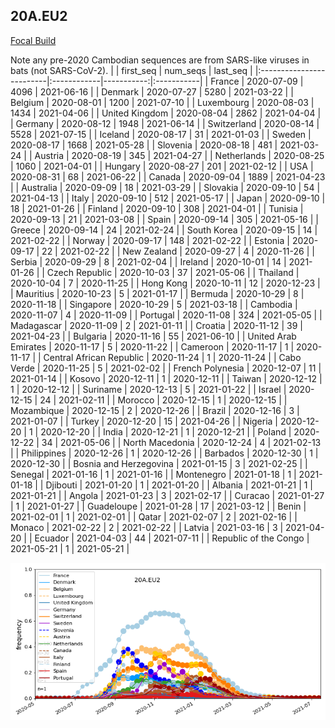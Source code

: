 

## 20A.EU2
[Focal Build](https://nextstrain.org/groups/neherlab/ncov/20A.EU2?f_region=Europe)

Note any pre-2020 Cambodian sequences are from SARS-like viruses in bats (not SARS-CoV-2).
|                          | first_seq   |   num_seqs | last_seq   |
|:-------------------------|:------------|-----------:|:-----------|
| France                   | 2020-07-09  |       4096 | 2021-06-16 |
| Denmark                  | 2020-07-27  |       5280 | 2021-03-22 |
| Belgium                  | 2020-08-01  |       1200 | 2021-07-10 |
| Luxembourg               | 2020-08-03  |       1434 | 2021-04-06 |
| United Kingdom           | 2020-08-04  |       2862 | 2021-04-04 |
| Germany                  | 2020-08-12  |       1948 | 2021-06-14 |
| Switzerland              | 2020-08-14  |       5528 | 2021-07-15 |
| Iceland                  | 2020-08-17  |         31 | 2021-01-03 |
| Sweden                   | 2020-08-17  |       1668 | 2021-05-28 |
| Slovenia                 | 2020-08-18  |        481 | 2021-03-24 |
| Austria                  | 2020-08-19  |        345 | 2021-04-27 |
| Netherlands              | 2020-08-25  |       1060 | 2021-04-01 |
| Hungary                  | 2020-08-27  |        201 | 2021-02-12 |
| USA                      | 2020-08-31  |         68 | 2021-06-22 |
| Canada                   | 2020-09-04  |       1889 | 2021-04-23 |
| Australia                | 2020-09-09  |         18 | 2021-03-29 |
| Slovakia                 | 2020-09-10  |         54 | 2021-04-13 |
| Italy                    | 2020-09-10  |        512 | 2021-05-17 |
| Japan                    | 2020-09-10  |         18 | 2021-01-26 |
| Finland                  | 2020-09-10  |        308 | 2021-04-01 |
| Tunisia                  | 2020-09-13  |         21 | 2021-03-08 |
| Spain                    | 2020-09-14  |        305 | 2021-05-16 |
| Greece                   | 2020-09-14  |         24 | 2021-02-24 |
| South Korea              | 2020-09-15  |         14 | 2021-02-22 |
| Norway                   | 2020-09-17  |        148 | 2021-02-22 |
| Estonia                  | 2020-09-17  |         22 | 2021-02-22 |
| New Zealand              | 2020-09-27  |          4 | 2020-11-26 |
| Serbia                   | 2020-09-29  |          8 | 2021-02-04 |
| Ireland                  | 2020-10-01  |         14 | 2021-01-26 |
| Czech Republic           | 2020-10-03  |         37 | 2021-05-06 |
| Thailand                 | 2020-10-04  |          7 | 2020-11-25 |
| Hong Kong                | 2020-10-11  |         12 | 2020-12-23 |
| Mauritius                | 2020-10-23  |          5 | 2021-01-17 |
| Bermuda                  | 2020-10-29  |          8 | 2020-11-18 |
| Singapore                | 2020-10-29  |          5 | 2021-03-18 |
| Cambodia                 | 2020-11-07  |          4 | 2020-11-09 |
| Portugal                 | 2020-11-08  |        324 | 2021-05-05 |
| Madagascar               | 2020-11-09  |          2 | 2021-01-11 |
| Croatia                  | 2020-11-12  |         39 | 2021-04-23 |
| Bulgaria                 | 2020-11-16  |         55 | 2021-06-10 |
| United Arab Emirates     | 2020-11-17  |          5 | 2020-11-22 |
| Cameroon                 | 2020-11-17  |          1 | 2020-11-17 |
| Central African Republic | 2020-11-24  |          1 | 2020-11-24 |
| Cabo Verde               | 2020-11-25  |          5 | 2021-02-02 |
| French Polynesia         | 2020-12-07  |         11 | 2021-01-14 |
| Kosovo                   | 2020-12-11  |          1 | 2020-12-11 |
| Taiwan                   | 2020-12-12  |          1 | 2020-12-12 |
| Suriname                 | 2020-12-13  |          5 | 2021-01-22 |
| Israel                   | 2020-12-15  |         24 | 2021-02-11 |
| Morocco                  | 2020-12-15  |          1 | 2020-12-15 |
| Mozambique               | 2020-12-15  |          2 | 2020-12-26 |
| Brazil                   | 2020-12-16  |          3 | 2021-01-07 |
| Turkey                   | 2020-12-20  |         15 | 2021-04-26 |
| Nigeria                  | 2020-12-20  |          1 | 2020-12-20 |
| India                    | 2020-12-21  |          1 | 2020-12-21 |
| Poland                   | 2020-12-22  |         34 | 2021-05-06 |
| North Macedonia          | 2020-12-24  |          4 | 2021-02-13 |
| Philippines              | 2020-12-26  |          1 | 2020-12-26 |
| Barbados                 | 2020-12-30  |          1 | 2020-12-30 |
| Bosnia and Herzegovina   | 2021-01-15  |          3 | 2021-02-25 |
| Senegal                  | 2021-01-16  |          1 | 2021-01-16 |
| Montenegro               | 2021-01-18  |          1 | 2021-01-18 |
| Djibouti                 | 2021-01-20  |          1 | 2021-01-20 |
| Albania                  | 2021-01-21  |          1 | 2021-01-21 |
| Angola                   | 2021-01-23  |          3 | 2021-02-17 |
| Curacao                  | 2021-01-27  |          1 | 2021-01-27 |
| Guadeloupe               | 2021-01-28  |         17 | 2021-03-12 |
| Benin                    | 2021-02-01  |          1 | 2021-02-01 |
| Qatar                    | 2021-02-07  |          2 | 2021-02-16 |
| Monaco                   | 2021-02-22  |          2 | 2021-02-22 |
| Latvia                   | 2021-03-16  |          3 | 2021-04-20 |
| Ecuador                  | 2021-04-03  |         44 | 2021-07-11 |
| Republic of the Congo    | 2021-05-21  |          1 | 2021-05-21 |

![Overall trends 20A.EU2](/overall_trends_figures/overall_trends_20A.EU2.png)